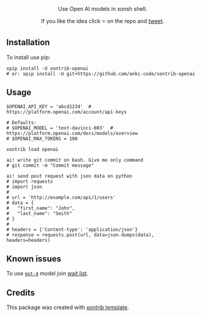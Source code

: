 <p align="center">
Use Open AI models in xonsh shell.
</p>

<p align="center">  
If you like the idea click ⭐ on the repo and <a href="https://twitter.com/intent/tweet?text=Nice%20xontrib%20for%20the%20xonsh%20shell!&url=https://github.com/anki-code/xontrib-openai" target="_blank">tweet</a>.
</p>


## Installation

To install use pip:

```xsh
xpip install -U xontrib-openai
# or: xpip install -U git+https://github.com/anki-code/xontrib-openai
```

## Usage

```xsh
$OPENAI_API_KEY = 'abcd1234'  # https://platform.openai.com/account/api-keys

# Defaults:
# $OPENAI_MODEL = 'text-davinci-003'  # https://platform.openai.com/docs/models/overview
# $OPENAI_MAX_TOKENS = 100

xontrib load openai

ai! write git commit on bash. Give me only command
# git commit -m "Commit message"

ai! send post request with json data on python
# import requests
# import json
# 
# url = 'http://example.com/api/1/users'
# data = {
#   "first_name": "John",
#   "last_name": "Smith"
# }
# 
# headers = {'Content-type': 'application/json'}
# response = requests.post(url, data=json.dumps(data), headers=headers)
```

## Known issues

To use [`gpt-4`](https://platform.openai.com/docs/models/gpt-4) model join [wait list](https://openai.com/waitlist/gpt-4-api).

## Credits

This package was created with [xontrib template](https://github.com/xonsh/xontrib-template).
